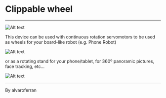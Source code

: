 Clippable wheel
===================================================================
---
![Alt text](https://github.com/bq/mechatronics/blob/master/wheels/clippableWheel/img/single.png)

This device can be used with continuous rotation servomotors to be used as wheels for your board-like robot
(e.g. Phone Robot) 

![Alt text](https://github.com/bq/mechatronics/blob/master/wheels/clippableWheel/img/wheels.png)

or as a rotating stand for your phone/tablet, for 360º panoramic pictures, face tracking, etc...

![Alt text](https://github.com/bq/mechatronics/blob/master/wheels/clippableWheel/img/stand.png)

---
By alvaroferran
